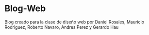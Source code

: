 # Blog-Web
Blog creado para la clase de diseño web por Daniel Rosales, Mauricio Rodriguez, Roberto Navaro, Andres Perez y Gerardo Hau
